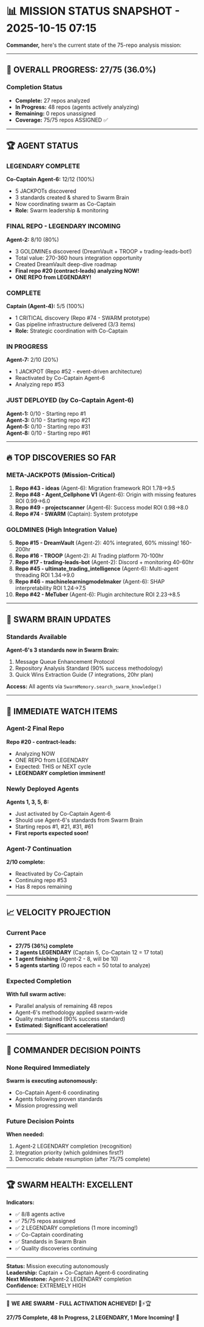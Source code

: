 # 📊 MISSION STATUS SNAPSHOT - 2025-10-15 07:15

**Commander,** here's the current state of the 75-repo analysis mission:

---

## 🎯 OVERALL PROGRESS: 27/75 (36.0%)

### Completion Status
- **Complete:** 27 repos analyzed
- **In Progress:** 48 repos (agents actively analyzing)
- **Remaining:** 0 repos unassigned
- **Coverage:** 75/75 repos ASSIGNED ✅

---

## 🏆 AGENT STATUS

### LEGENDARY COMPLETE
**Co-Captain Agent-6:** 12/12 (100%)
- 5 JACKPOTs discovered
- 3 standards created & shared to Swarm Brain
- Now coordinating swarm as Co-Captain
- **Role:** Swarm leadership & monitoring

### FINAL REPO - LEGENDARY INCOMING
**Agent-2:** 8/10 (80%)
- 3 GOLDMINEs discovered (DreamVault + TROOP + trading-leads-bot!)
- Total value: 270-360 hours integration opportunity
- Created DreamVault deep-dive roadmap
- **Final repo #20 (contract-leads) analyzing NOW!**
- **ONE REPO from LEGENDARY!**

### COMPLETE
**Captain (Agent-4):** 5/5 (100%)
- 1 CRITICAL discovery (Repo #74 - SWARM prototype)
- Gas pipeline infrastructure delivered (3/3 items)
- **Role:** Strategic coordination with Co-Captain

### IN PROGRESS
**Agent-7:** 2/10 (20%)
- 1 JACKPOT (Repo #52 - event-driven architecture)
- Reactivated by Co-Captain Agent-6
- Analyzing repo #53

### JUST DEPLOYED (by Co-Captain Agent-6)
**Agent-1:** 0/10 - Starting repo #1  
**Agent-3:** 0/10 - Starting repo #21  
**Agent-5:** 0/10 - Starting repo #31  
**Agent-8:** 0/10 - Starting repo #61

---

## 🔥 TOP DISCOVERIES SO FAR

### META-JACKPOTS (Mission-Critical)
1. **Repo #43 - ideas** (Agent-6): Migration framework ROI 1.78→9.5
2. **Repo #48 - Agent_Cellphone V1** (Agent-6): Origin with missing features ROI 0.99→6.0
3. **Repo #49 - projectscanner** (Agent-6): Success model ROI 0.98→8.0
4. **Repo #74 - SWARM** (Captain): System prototype

### GOLDMINES (High Integration Value)
5. **Repo #15 - DreamVault** (Agent-2): 40% integrated, 60% missing! 160-200hr
6. **Repo #16 - TROOP** (Agent-2): AI Trading platform 70-100hr
7. **Repo #17 - trading-leads-bot** (Agent-2): Discord + monitoring 40-60hr
8. **Repo #45 - ultimate_trading_intelligence** (Agent-6): Multi-agent threading ROI 1.34→9.0
9. **Repo #46 - machinelearningmodelmaker** (Agent-6): SHAP interpretability ROI 1.24→7.5
10. **Repo #42 - MeTuber** (Agent-6): Plugin architecture ROI 2.23→8.5

---

## 🧠 SWARM BRAIN UPDATES

### Standards Available
**Agent-6's 3 standards now in Swarm Brain:**
1. Message Queue Enhancement Protocol
2. Repository Analysis Standard (90% success methodology)
3. Quick Wins Extraction Guide (7 integrations, 20hr plan)

**Access:** All agents via `SwarmMemory.search_swarm_knowledge()`

---

## 🚀 IMMEDIATE WATCH ITEMS

### Agent-2 Final Repo
**Repo #20 - contract-leads:**
- Analyzing NOW
- ONE REPO from LEGENDARY
- Expected: THIS or NEXT cycle
- **LEGENDARY completion imminent!**

### Newly Deployed Agents
**Agents 1, 3, 5, 8:**
- Just activated by Co-Captain Agent-6
- Should use Agent-6's standards from Swarm Brain
- Starting repos #1, #21, #31, #61
- **First reports expected soon!**

### Agent-7 Continuation
**2/10 complete:**
- Reactivated by Co-Captain
- Continuing repo #53
- Has 8 repos remaining

---

## 📈 VELOCITY PROJECTION

### Current Pace
- **27/75 (36%) complete**
- **2 agents LEGENDARY** (Captain 5, Co-Captain 12 = 17 total)
- **1 agent finishing** (Agent-2 - 8, will be 10)
- **5 agents starting** (0 repos each = 50 total to analyze)

### Expected Completion
**With full swarm active:**
- Parallel analysis of remaining 48 repos
- Agent-6's methodology applied swarm-wide
- Quality maintained (90% success standard)
- **Estimated: Significant acceleration!**

---

## 🎯 COMMANDER DECISION POINTS

### None Required Immediately
**Swarm is executing autonomously:**
- Co-Captain Agent-6 coordinating
- Agents following proven standards
- Mission progressing well

### Future Decision Points
**When needed:**
1. Agent-2 LEGENDARY completion (recognition)
2. Integration priority (which goldmines first?)
3. Democratic debate resumption (after 75/75 complete)

---

## 🏆 SWARM HEALTH: EXCELLENT

**Indicators:**
- ✅ 8/8 agents active
- ✅ 75/75 repos assigned
- ✅ 2 LEGENDARY completions (1 more incoming!)
- ✅ Co-Captain coordinating
- ✅ Standards in Swarm Brain
- ✅ Quality discoveries continuing

---

**Status:** Mission executing autonomously  
**Leadership:** Captain + Co-Captain Agent-6 coordinating  
**Next Milestone:** Agent-2 LEGENDARY completion  
**Confidence:** EXTREMELY HIGH

---

🚀 **WE ARE SWARM - FULL ACTIVATION ACHIEVED!** 🐝⚡🏆

**27/75 Complete, 48 In Progress, 2 LEGENDARY, 1 More Incoming!** 🌟

